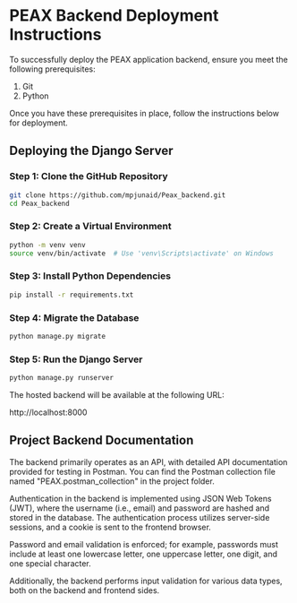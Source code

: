 # PEAX Backend Deployment Instructions

To successfully deploy the PEAX application backend, ensure you meet the following prerequisites:

1. Git
2. Python

Once you have these prerequisites in place, follow the instructions below for deployment.

## Deploying the Django Server

### Step 1: Clone the GitHub Repository

```bash
git clone https://github.com/mpjunaid/Peax_backend.git
cd Peax_backend
```

### Step 2: Create a Virtual Environment

```bash
python -m venv venv
source venv/bin/activate  # Use 'venv\Scripts\activate' on Windows
```

### Step 3: Install Python Dependencies

```bash
pip install -r requirements.txt
```

### Step 4: Migrate the Database

```bash
python manage.py migrate
```

### Step 5: Run the Django Server

```bash
python manage.py runserver
```

The hosted backend will be available at the following URL:

http://localhost:8000

## Project Backend Documentation

The backend primarily operates as an API, with detailed API documentation provided for testing in Postman. You can find the Postman collection file named "PEAX.postman_collection" in the project folder.

Authentication in the backend is implemented using JSON Web Tokens (JWT), where the username (i.e., email) and password are hashed and stored in the database. The authentication process utilizes server-side sessions, and a cookie is sent to the frontend browser.

Password and email validation is enforced; for example, passwords must include at least one lowercase letter, one uppercase letter, one digit, and one special character.

Additionally, the backend performs input validation for various data types, both on the backend and frontend sides.
